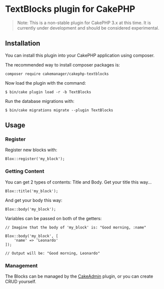 # TextBlocks plugin for CakePHP

> Note: This is a non-stable plugin for CakePHP 3.x at this time. It is currently under development and should be 
considered experimental.

## Installation

You can install this plugin into your CakePHP application using composer.

The recommended way to install composer packages is:

    composer require cakemanager/cakephp-textblocks
    
Now load the plugin with the command:

    $ bin/cake plugin load -r -b TextBlocks
    
Run the database migrations with:

    $ bin/cake migrations migrate --plugin TextBlocks
    
## Usage

### Register

Register new blocks with:

    Blox::register('my_block');
    
### Getting Content

You can get 2 types of contents: Title and Body.
Get your title this way...

    Blox::title('my_block');
    
And get your body this way:

    Blox::body('my_block');
    
Variables can be passed on both of the getters:

    // Imagine that the body of 'my_block' is: "Good morning, :name"

    Blox::body('my_block', [
        'name' => 'Leonardo'
    ]);
    
    // Output will be: "Good morning, Leonardo"
    
### Management

The Blocks can be managed by the [CakeAdmin](https://github.com/cakemanager/cakephp-cakeadmin) plugin, or you can create 
CRUD yourself.
    
